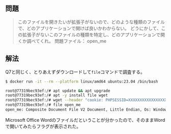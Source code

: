 ## 問題

> このファイルを開きたいが拡張子がないので、どのような種類のファイルで、どのアプリケーションで開けば良いかわからない。
> どうにかして、この拡張子がないこのファイルの種類を特定し、どのアプリケーションで開くか調べてくれ。
> 問題ファイル： open_me

## 解法

Q7と同じく、とりあえずダウンロードして`file`コマンドで調査する。

```zsh
$ docker run -it --rm --platform linux/amd64 ubuntu:23.04 /bin/bash
```

```bash
root@77319bec93ef:/# apt update && apt upgrade
root@77319bec93ef:/# apt -y install file wget
root@77319bec93ef:/# wget --header "cookie: PHPSESSID=XXXXXXXXXXXXXXXXXXXXXX" -O open_me https://ctf.cpaw.site/download.php?param=e44b3198036df7fb047516035ec989e1
root@77319bec93ef:/# file open_me 
open_me: Composite Document File V2 Document, Little Endian, Os: Windows, Version 10.0, Code page: 932, Author: v, Template: Normal.dotm, Last Saved By: v, Revision Number: 1, Name of Creating Application: Microsoft Office Word, Total Editing Time: 28:00, Create Time/Date: Mon Oct 12 04:27:00 2015, Last Saved Time/Date: Mon Oct 12 04:55:00 2015, Number of Pages: 1, Number of Words: 3, Number of Characters: 23, Security: 0
```

Microsoft Office Wordのファイルだということが分かったので、そのままWordで開いてみたらフラグが表示された。